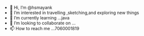 - 👋 Hi, I’m @hsmayank
- 👀 I’m interested in travelling ,sketching,and exploring new things
- 🌱 I’m currently learning ...java
- 💞️ I’m looking to collaborate on ...
- 📫 How to reach me ...7060001819

<!---
hsmayank/hsmayank is a ✨ special ✨ repository because its `README.md` (this file) appears on your GitHub profile.
You can click the Preview link to take a look at your changes.
--->
